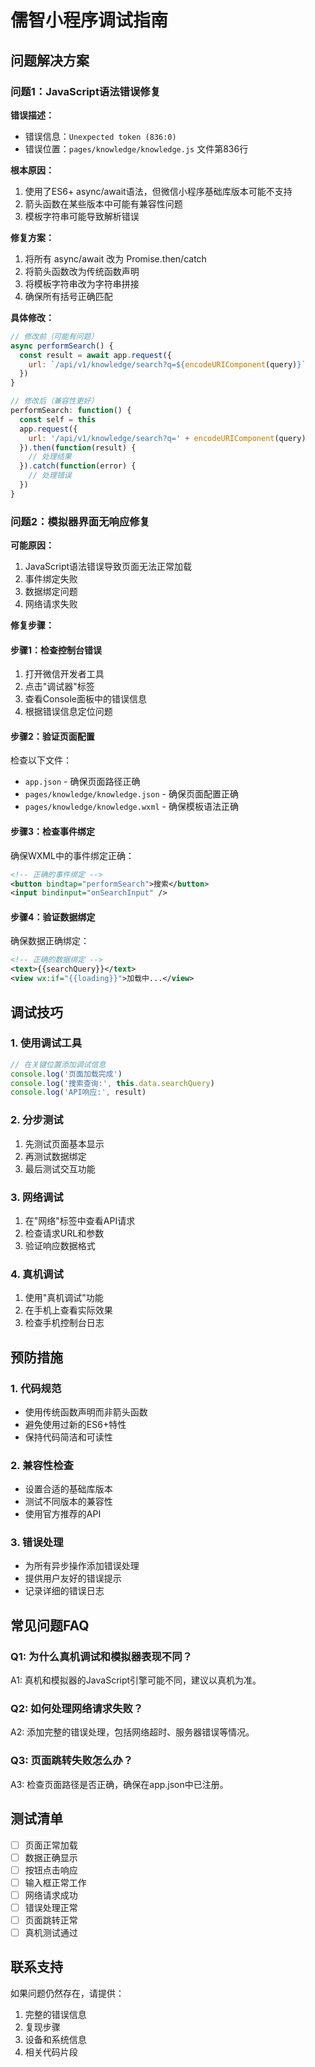 # 儒智小程序调试指南

## 问题解决方案

### 问题1：JavaScript语法错误修复

**错误描述：**
- 错误信息：`Unexpected token (836:0)`
- 错误位置：`pages/knowledge/knowledge.js` 文件第836行

**根本原因：**
1. 使用了ES6+ async/await语法，但微信小程序基础库版本可能不支持
2. 箭头函数在某些版本中可能有兼容性问题
3. 模板字符串可能导致解析错误

**修复方案：**
1. 将所有 async/await 改为 Promise.then/catch
2. 将箭头函数改为传统函数声明
3. 将模板字符串改为字符串拼接
4. 确保所有括号正确匹配

**具体修改：**
```javascript
// 修改前（可能有问题）
async performSearch() {
  const result = await app.request({
    url: `/api/v1/knowledge/search?q=${encodeURIComponent(query)}`
  })
}

// 修改后（兼容性更好）
performSearch: function() {
  const self = this
  app.request({
    url: '/api/v1/knowledge/search?q=' + encodeURIComponent(query)
  }).then(function(result) {
    // 处理结果
  }).catch(function(error) {
    // 处理错误
  })
}
```

### 问题2：模拟器界面无响应修复

**可能原因：**
1. JavaScript语法错误导致页面无法正常加载
2. 事件绑定失败
3. 数据绑定问题
4. 网络请求失败

**修复步骤：**

#### 步骤1：检查控制台错误
1. 打开微信开发者工具
2. 点击"调试器"标签
3. 查看Console面板中的错误信息
4. 根据错误信息定位问题

#### 步骤2：验证页面配置
检查以下文件：
- `app.json` - 确保页面路径正确
- `pages/knowledge/knowledge.json` - 确保页面配置正确
- `pages/knowledge/knowledge.wxml` - 确保模板语法正确

#### 步骤3：检查事件绑定
确保WXML中的事件绑定正确：
```xml
<!-- 正确的事件绑定 -->
<button bindtap="performSearch">搜索</button>
<input bindinput="onSearchInput" />
```

#### 步骤4：验证数据绑定
确保数据正确绑定：
```xml
<!-- 正确的数据绑定 -->
<text>{{searchQuery}}</text>
<view wx:if="{{loading}}">加载中...</view>
```

## 调试技巧

### 1. 使用调试工具
```javascript
// 在关键位置添加调试信息
console.log('页面加载完成')
console.log('搜索查询:', this.data.searchQuery)
console.log('API响应:', result)
```

### 2. 分步测试
1. 先测试页面基本显示
2. 再测试数据绑定
3. 最后测试交互功能

### 3. 网络调试
1. 在"网络"标签中查看API请求
2. 检查请求URL和参数
3. 验证响应数据格式

### 4. 真机调试
1. 使用"真机调试"功能
2. 在手机上查看实际效果
3. 检查手机控制台日志

## 预防措施

### 1. 代码规范
- 使用传统函数声明而非箭头函数
- 避免使用过新的ES6+特性
- 保持代码简洁和可读性

### 2. 兼容性检查
- 设置合适的基础库版本
- 测试不同版本的兼容性
- 使用官方推荐的API

### 3. 错误处理
- 为所有异步操作添加错误处理
- 提供用户友好的错误提示
- 记录详细的错误日志

## 常见问题FAQ

### Q1: 为什么真机调试和模拟器表现不同？
A1: 真机和模拟器的JavaScript引擎可能不同，建议以真机为准。

### Q2: 如何处理网络请求失败？
A2: 添加完整的错误处理，包括网络超时、服务器错误等情况。

### Q3: 页面跳转失败怎么办？
A3: 检查页面路径是否正确，确保在app.json中已注册。

## 测试清单

- [ ] 页面正常加载
- [ ] 数据正确显示
- [ ] 按钮点击响应
- [ ] 输入框正常工作
- [ ] 网络请求成功
- [ ] 错误处理正常
- [ ] 页面跳转正常
- [ ] 真机测试通过

## 联系支持

如果问题仍然存在，请提供：
1. 完整的错误信息
2. 复现步骤
3. 设备和系统信息
4. 相关代码片段
